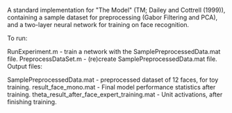 A standard implementation for "The Model" (TM; Dailey and Cottrell (1999)), containing a sample dataset for preprocessing (Gabor Filtering and PCA), and a two-layer neural network for training on face recognition.

To run:

RunExperiment.m - train a network with the SamplePreprocessedData.mat file.
PreprocessDataSet.m - (re)create SamplePreprocessedData.mat file.
Output files:

SamplePreprocessedData.mat - preprocessed dataset of 12 faces, for toy training.
result_face_mono.mat - Final model performance statistics after training.
theta_result_after_face_expert_training.mat - Unit activations, after finishing training.
